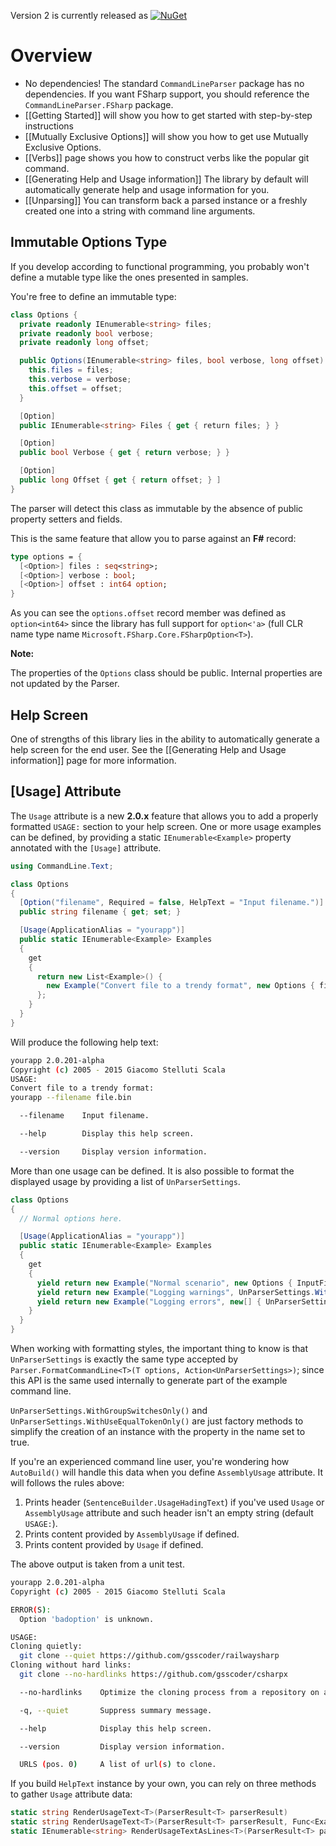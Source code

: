 Version 2 is currently released as [![NuGet](https://img.shields.io/nuget/v/CommandLineParser.svg)](https://nuget.org/packages/CommandLineParser)

# Overview

- No dependencies! The standard `CommandLineParser` package has no dependencies.  If you want FSharp support, you should reference the `CommandLineParser.FSharp` package.
- [[Getting Started]] will show you how to get started with step-by-step instructions
- [[Mutually Exclusive Options]] will show you how to get use Mutually Exclusive Options.
- [[Verbs]] page shows you how to construct verbs like the popular git command.
- [[Generating Help and Usage information]] The library by default will automatically generate help and usage information for you.
- [[Unparsing]] You can transform back a parsed instance or a freshly created one into a string with command line arguments.

## Immutable Options Type

If you develop according to functional programming, you probably won't define a mutable type like the ones presented in samples.

You're free to define an immutable type:

```csharp
class Options {
  private readonly IEnumerable<string> files;
  private readonly bool verbose;
  private readonly long offset;

  public Options(IEnumerable<string> files, bool verbose, long offset) {
    this.files = files;
    this.verbose = verbose;
    this.offset = offset;
  }

  [Option]
  public IEnumerable<string> Files { get { return files; } }

  [Option]
  public bool Verbose { get { return verbose; } }

  [Option]
  public long Offset { get { return offset; } ]
}
```

The parser will detect this class as immutable by the absence of public property setters and fields.

This is the same feature that allow you to parse against an **F#** record:

```fsharp
type options = {
  [<Option>] files : seq<string>;
  [<Option>] verbose : bool;
  [<Option>] offset : int64 option;
}
```

As you can see the `options.offset` record member was defined as `option<int64>` since the library has full support for `option<'a>` (full CLR name type name `Microsoft.FSharp.Core.FSharpOption<T>`).

**Note:**

The properties of the `Options` class should be public. Internal properties are not updated by the Parser.

## Help Screen

One of strengths of this library lies in the ability to automatically generate a help screen for the end user. See the [[Generating Help and Usage information]] page for more information.

## [Usage] Attribute

The `Usage` attribute is a new **2.0.x** feature that allows you to add a properly formatted `USAGE:` section to your help screen. One or more usage examples can be defined, by providing a static `IEnumerable<Example>` property annotated with the `[Usage]` attribute.

```csharp
using CommandLine.Text;

class Options
{
  [Option("filename", Required = false, HelpText = "Input filename.")]
  public string filename { get; set; }

  [Usage(ApplicationAlias = "yourapp")]
  public static IEnumerable<Example> Examples
  {
    get
    {
      return new List<Example>() {
        new Example("Convert file to a trendy format", new Options { filename = "file.bin" })
      };
    }
  }
}
```

Will produce the following help text:

```bash
yourapp 2.0.201-alpha
Copyright (c) 2005 - 2015 Giacomo Stelluti Scala
USAGE:
Convert file to a trendy format:
yourapp --filename file.bin

  --filename    Input filename.

  --help        Display this help screen.

  --version     Display version information.
  ```

More than one usage can be defined. It is also possible to format the displayed usage by providing a list of `UnParserSettings`.

```cs
class Options
{
  // Normal options here.

  [Usage(ApplicationAlias = "yourapp")]
  public static IEnumerable<Example> Examples
  {
    get
    {
      yield return new Example("Normal scenario", new Options { InputFile = "file.bin", OutputFile = "out.bin" });
      yield return new Example("Logging warnings", UnParserSettings.WithGroupSwitchesOnly(), new Options { InputFile = "file.bin", LogWarning = true });
      yield return new Example("Logging errors", new[] { UnParserSettings.WithGroupSwitchesOnly(), UnParserSettings.WithUseEqualTokenOnly() }, new Options { InputFile = "file.bin", LogError = true });
    }
  }
}
```

When working with formatting styles, the important thing to know is that `UnParserSettings` is exactly the same type accepted by `Parser.FormatCommandLine<T>(T options, Action<UnParserSettings>)`; since this API is the same used internally to generate part of the example command line.

`UnParserSettings.WithGroupSwitchesOnly()` and `UnParserSettings.WithUseEqualTokenOnly()` are just factory methods to simplify the creation of an instance with the property in the name set to true.

If you're an experienced command line user, you're wondering how `AutoBuild()` will handle this data when you define `AssemblyUsage` attribute. It will follows the rules above:

1. Prints header (`SentenceBuilder.UsageHadingText`) if you've used `Usage` or `AssemblyUsage` attribute and such header isn't an empty string (default `USAGE:`).
1. Prints content provided by `AssemblyUsage` if defined.
1. Prints content provided by `Usage` if defined.

The above output is taken from a unit test.

```bash
yourapp 2.0.201-alpha
Copyright (c) 2005 - 2015 Giacomo Stelluti Scala

ERROR(S):
  Option 'badoption' is unknown.

USAGE:
Cloning quietly:
  git clone --quiet https://github.com/gsscoder/railwaysharp
Cloning without hard links:
  git clone --no-hardlinks https://github.com/gsscoder/csharpx

  --no-hardlinks    Optimize the cloning process from a repository on a local filesystem by copying files.

  -q, --quiet       Suppress summary message.

  --help            Display this help screen.

  --version         Display version information.

  URLS (pos. 0)     A list of url(s) to clone.
```

If you build `HelpText` instance by your own, you can rely on three methods to gather `Usage` attribute data:

```csharp
static string RenderUsageText<T>(ParserResult<T> parserResult)
static string RenderUsageText<T>(ParserResult<T> parserResult, Func<Example, Example> mapperFunc)
static IEnumerable<string> RenderUsageTextAsLines<T>(ParserResult<T> parserResult, Func<Example, Example> mapperFunc)
```